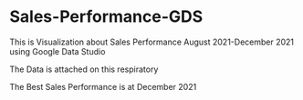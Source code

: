 # Sales-Performance-GDS
This is Visualization about Sales Performance August 2021-December 2021 using Google Data Studio

The Data is attached on this respiratory

The Best Sales Performance is at December 2021 
